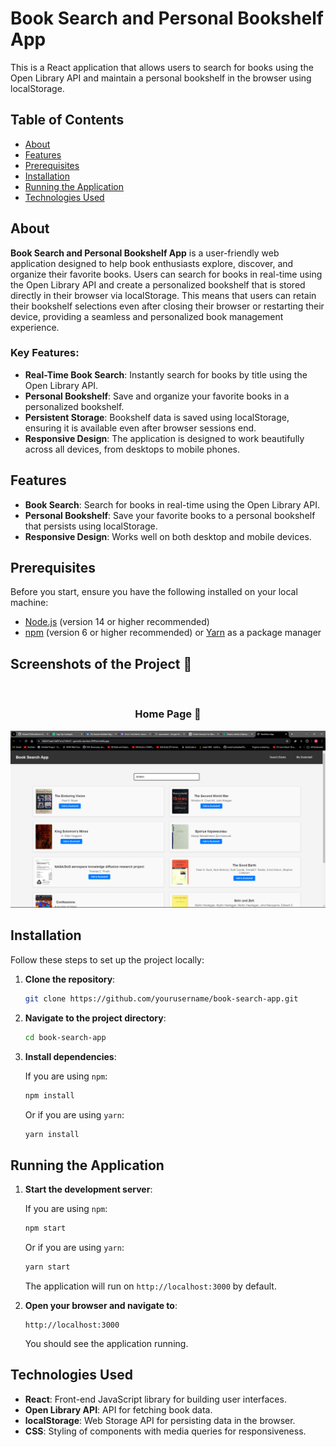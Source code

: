 # Book Search and Personal Bookshelf App

This is a React application that allows users to search for books using the Open Library API and maintain a personal bookshelf in the browser using localStorage.

## Table of Contents

- [About](#about)
- [Features](#features)
- [Prerequisites](#prerequisites)
- [Installation](#installation)
- [Running the Application](#running-the-application)
- [Technologies Used](#technologies-used)
  


## About

**Book Search and Personal Bookshelf App** is a user-friendly web application designed to help book enthusiasts explore, discover, and organize their favorite books. Users can search for books in real-time using the Open Library API and create a personalized bookshelf that is stored directly in their browser via localStorage. This means that users can retain their bookshelf selections even after closing their browser or restarting their device, providing a seamless and personalized book management experience.

### Key Features:
- **Real-Time Book Search**: Instantly search for books by title using the Open Library API.
- **Personal Bookshelf**: Save and organize your favorite books in a personalized bookshelf.
- **Persistent Storage**: Bookshelf data is saved using localStorage, ensuring it is available even after browser sessions end.
- **Responsive Design**: The application is designed to work beautifully across all devices, from desktops to mobile phones.

## Features

- **Book Search**: Search for books in real-time using the Open Library API.
- **Personal Bookshelf**: Save your favorite books to a personal bookshelf that persists using localStorage.
- **Responsive Design**: Works well on both desktop and mobile devices.

## Prerequisites

Before you start, ensure you have the following installed on your local machine:

- [Node.js](https://nodejs.org/) (version 14 or higher recommended)
- [npm](https://www.npmjs.com/) (version 6 or higher recommended) or [Yarn](https://yarnpkg.com/) as a package manager

<h2>Screenshots of the Project 📸</h2>
<br>
<h3 align='center'>Home Page 🏡</h3>

<div align='center'>
<img src='https://github.com/RohanS15/BookStore/blob/main/Screenshot.png'/>

</div>

## Installation

Follow these steps to set up the project locally:

1. **Clone the repository**:

    ```bash
    git clone https://github.com/yourusername/book-search-app.git
    ```

2. **Navigate to the project directory**:

    ```bash
    cd book-search-app
    ```

3. **Install dependencies**:

    If you are using `npm`:

    ```bash
    npm install
    ```

    Or if you are using `yarn`:

    ```bash
    yarn install
    ```

## Running the Application

1. **Start the development server**:

    If you are using `npm`:

    ```bash
    npm start
    ```

    Or if you are using `yarn`:

    ```bash
    yarn start
    ```

    The application will run on `http://localhost:3000` by default.

2. **Open your browser and navigate to**:

    ```
    http://localhost:3000
    ```

    You should see the application running.

## Technologies Used

- **React**: Front-end JavaScript library for building user interfaces.
- **Open Library API**: API for fetching book data.
- **localStorage**: Web Storage API for persisting data in the browser.
- **CSS**: Styling of components with media queries for responsiveness.


